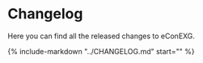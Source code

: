 # Changelog

Here you can find all the released changes to eConEXG.

{%
  include-markdown "../CHANGELOG.md"
  start="<!-- released start -->"
%}
